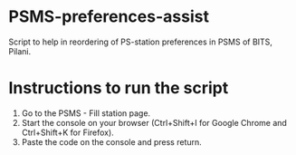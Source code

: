 # PSMS-preferences-assist
Script to help in reordering of PS-station preferences in PSMS of BITS, Pilani.

# Instructions to run the script
1. Go to the PSMS - Fill station page.
2. Start the console on your browser (Ctrl+Shift+I for Google Chrome and Ctrl+Shift+K for Firefox).
3. Paste the code on the console and press return.
